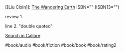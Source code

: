 
[[Liu Cixin]]: [The Wandering Earth](https://www.goodreads.com/book/show/13554058)
ISBN="" (ISBN13="")

review 1.

line 2.
"double quoted"

[Search in Calibre](calibre://search/_?q=The%20Wandering%20Earth)

#book/audio #book/fiction #book/book #book/rating2
